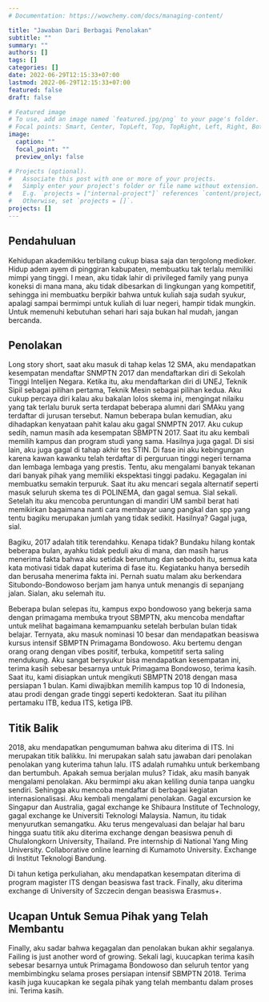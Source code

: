 ```yaml
---
# Documentation: https://wowchemy.com/docs/managing-content/

title: "Jawaban Dari Berbagai Penolakan"
subtitle: ""
summary: ""
authors: []
tags: []
categories: []
date: 2022-06-29T12:15:33+07:00
lastmod: 2022-06-29T12:15:33+07:00
featured: false
draft: false

# Featured image
# To use, add an image named `featured.jpg/png` to your page's folder.
# Focal points: Smart, Center, TopLeft, Top, TopRight, Left, Right, BottomLeft, Bottom, BottomRight.
image:
  caption: ""
  focal_point: ""
  preview_only: false

# Projects (optional).
#   Associate this post with one or more of your projects.
#   Simply enter your project's folder or file name without extension.
#   E.g. `projects = ["internal-project"]` references `content/project/deep-learning/index.md`.
#   Otherwise, set `projects = []`.
projects: []
---
```

## Pendahuluan
Kehidupan akademikku terbilang cukup biasa saja dan tergolong medioker. Hidup adem ayem di pinggiran kabupaten, membuatku tak terlalu memiliki mimpi yang tinggi. I mean, aku tidak lahir di privileged family yang punya koneksi di mana mana, aku tidak dibesarkan di lingkungan yang kompetitif, sehingga ini membuatku berpikir bahwa untuk kuliah saja sudah syukur, apalagi sampai bermimpi untuk kuliah di luar negeri, hampir tidak mungkin. Untuk memenuhi kebutuhan sehari hari saja bukan hal mudah, jangan bercanda. 

## Penolakan
Long story short, saat aku masuk di tahap kelas 12 SMA, aku mendapatkan kesempatan mendaftar SNMPTN 2017 dan mendaftarkan diri di Sekolah Tinggi Intelijen Negara. Ketika itu, aku mendaftarkan diri di UNEJ, Teknik Sipil sebagai pilihan pertama, Teknik Mesin sebagai pilihan kedua. Aku cukup percaya diri kalau aku bakalan lolos skema ini, mengingat nilaiku yang tak terlalu buruk serta terdapat beberapa alumni dari SMAku yang terdaftar di jurusan tersebut. Namun beberapa bulan kemudian, aku dihadapkan kenyataan pahit kalau aku gagal SNMPTN 2017. Aku cukup sedih, namun masih ada kesempatan SBMPTN 2017. Saat itu aku kembali memilih kampus dan program studi yang sama. Hasilnya juga gagal. Di sisi lain, aku juga gagal di tahap akhir tes STIN. Di fase ini aku kebingungan karena kawan kawanku telah terdaftar di perguruan tinggi negeri ternama dan lembaga lembaga yang prestis. Tentu, aku mengalami banyak tekanan dari banyak pihak yang memiliki ekspektasi tinggi padaku. Kegagalan ini membuatku semakin terpuruk. Saat itu aku mencari segala alternatif seperti masuk seluruh skema tes di POLINEMA, dan gagal semua. Sial sekali. Setelah itu aku mencoba peruntungan di mandiri UM sambil berat hati memikirkan bagaimana nanti cara membayar uang pangkal dan spp yang tentu bagiku merupakan jumlah yang tidak sedikit. Hasilnya? Gagal juga, sial.

Bagiku, 2017 adalah titik terendahku. Kenapa tidak? Bundaku hilang kontak beberapa bulan, ayahku tidak peduli aku di mana, dan masih harus menerima fakta bahwa aku setidak beruntung dan sebodoh itu, semua kata kata motivasi tidak dapat kuterima di fase itu. Kegiatanku hanya bersedih dan berusaha menerima fakta ini. Pernah suatu malam aku berkendara Situbondo-Bondowoso berjam jam hanya untuk menangis di sepanjang jalan. Sialan, aku selemah itu.

Beberapa bulan selepas itu, kampus expo bondowoso yang bekerja sama dengan primagama membuka tryout SBMPTN, aku mencoba mendaftar untuk melihat bagaimana kemampuanku setelah berbulan bulan tidak belajar. Ternyata, aku masuk nominasi 10 besar dan mendapatkan beasiswa kursus intensif SBMPTN Primagama Bondowoso. Aku bertemu dengan orang orang dengan vibes positif, terbuka, kompetitif serta saling mendukung. Aku sangat bersyukur bisa mendapatkan kesempatan ini, terima kasih sebesar besarnya untuk Primagama Bondowoso, terima kasih. Saat itu, kami disiapkan untuk mengikuti SBMPTN 2018 dengan masa persiapan 1 bulan. Kami diwajibkan memilih kampus top 10 di Indonesia, atau prodi dengan grade tinggi seperti kedokteran. Saat itu pilihan pertamaku ITB, kedua ITS, ketiga IPB. 

## Titik Balik
2018, aku mendapatkan pengumuman bahwa aku diterima di ITS. Ini merupakan titik balikku. Ini merupakan salah satu jawaban dari penolakan penolakan yang kuterima tahun lalu. ITS adalah rumahku untuk berkembang dan bertumbuh. Apakah semua berjalan mulus? Tidak, aku masih banyak mengalami penolakan. Aku bermimpi aku akan keliling dunia tanpa uangku sendiri. Sehingga aku mencoba mendaftar di berbagai kegiatan internasionalisasi. Aku kembali mengalami penolakan. Gagal excursion ke Singapur dan Australia, gagal exchange ke Shibaura Institute of Technology, gagal exchange ke Universiti Teknologi Malaysia. Namun, itu tidak menyurutkan semangatku. Aku terus mengevaluasi dan belajar hal baru hingga suatu titik aku diterima exchange dengan beasiswa penuh di Chulalongkorn University, Thailand. Pre internship di National Yang Ming University. Collaborative online learning di Kumamoto University. Exchange di Institut Teknologi Bandung.

Di tahun ketiga perkuliahan, aku mendapatkan kesempatan diterima di program magister ITS dengan beasiswa fast track. Finally, aku diterima exchange di University of Szczecin dengan beasiswa Erasmus+.

## Ucapan Untuk Semua Pihak yang Telah Membantu
Finally, aku sadar bahwa kegagalan dan penolakan bukan akhir segalanya. Failing is just another word of growing. Sekali lagi, kuucapkan terima kasih sebesar besarnya untuk Primagama Bondowoso dan seluruh tentor yang membimbingku selama proses persiapan intensif SBMPTN 2018.
Terima kasih juga kuucapkan ke segala pihak yang telah membantu dalam proses ini. Terima kasih.